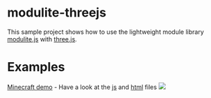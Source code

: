 modulite-threejs
================

This sample project shows how to use the lightweight module library <a href="https://github.com/zfedoran/modulite.js">modulite.js</a> with <a href="https://github.com/mrdoob/three.js/">three.js</a>.

Examples
========
<a href="http://zfedoran.github.com/modulite-threejs/examples/webgl_geometry_minecraft_ao.html">Minecraft demo</a> - Have a look at the <a href="https://github.com/zfedoran/modulite-threejs/blob/master/examples/webgl_geometry_minecraft_ao.js">js</a> and <a href="https://github.com/zfedoran/modulite-threejs/blob/master/examples/webgl_geometry_minecraft_ao.html">html</a> files
<a href="http://zfedoran.github.com/modulite-threejs/examples/webgl_geometry_minecraft_ao.html"><img src="https://github.com/zfedoran/modulite-threejs/raw/master/examples/textures/webgl_geometry_minecraft_ao.png"></a>